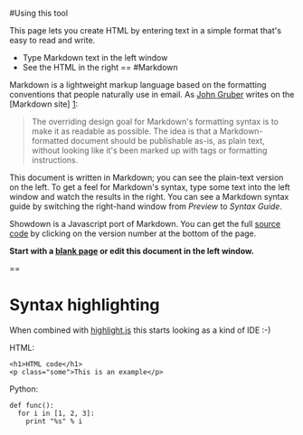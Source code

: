 #Using this tool

This page lets you create HTML by entering text in a simple format that's easy to read and write.

  - Type Markdown text in the left window
  - See the HTML in the right
==
#Markdown

Markdown is a lightweight markup language based on the formatting conventions that people naturally use in email.  As [John Gruber] writes on the [Markdown site] [1]:

> The overriding design goal for Markdown's
> formatting syntax is to make it as readable 
> as possible. The idea is that a
> Markdown-formatted document should be
> publishable as-is, as plain text, without
> looking like it's been marked up with tags
> or formatting instructions.

This document is written in Markdown; you can see the plain-text version on the left.  To get a feel for Markdown's syntax, type some text into the left window and watch the results in the right.  You can see a Markdown syntax guide by switching the right-hand window from *Preview* to *Syntax Guide*.

Showdown is a Javascript port of Markdown.  You can get the full [source code] by clicking on the version number at the bottom of the page.

**Start with a [blank page] or edit this document in the left window.**

  [john gruber]: http://daringfireball.net/
  [1]: http://daringfireball.net/projects/markdown/
  [source code]: http://www.attacklab.net/showdown-v0.9.zip
  [blank page]: ?blank=1 "Clear all text"
==
# Syntax highlighting

When combined with [highlight.js][] this starts looking as a kind of IDE :-)

HTML:

    <h1>HTML code</h1>
    <p class="some">This is an example</p>

Python:

    def func():
      for i in [1, 2, 3]:
        print "%s" % i


[highlight.js]: http://softwaremaniacs.org/soft/highlight/en/

